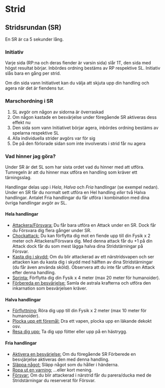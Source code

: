 # Strid

## Stridsrundan (SR)
En SR är ca 5 sekunder lång.

### Initiativ
Varje sida (RP:na och deras fiender är varsin sida) slår 1T, den sida med högst resultat börjar. Inbördes ordning 
bestäms av RP respektive SL. Initiativ slås bara en gång per strid.

Om din sida vann Initiativet kan du välja att skjuta upp din handling och agera när det är fiendens tur.
 
### Marschordning i SR
1. SL avgör om någon av sidorna är överraskad
2. Om någon kastade en besvärjelse under föregående SR aktiveras dess effekt nu
3. Den sida som vann Initiativet börjar agera, inbördes ordning bestäms av spelarna respektive SL
4. Alla individuella strider avgörs var för sig
5. De på den förlorade sidan som inte involverats i strid får nu agera

### Vad hinner jag göra?
Under SR är det SL som har sista ordet vad du hinner med att utföra. Tumregeln är att du hinner max utföra en handling
som kräver ett tärningsslag. 

Handlingar delas upp i _Hela_, _Halva_ och _Fria_ handlingar (se exempel nedan). Under en SR får du normalt sett utföra
en Hel handling _eller_ två Halva handlingar. Antalet Fria handlingar du får utföra i kombination med dina övriga
handlingar avgör av SL. 

#### Hela handlingar
* <u>Attackera/Försvara:</u> Du får bara utföra en Attack under en SR. Dock får du Försvara dig flera gånger under SR.
* <u>Chockattack:</u> Du kan förflytta dig mot en fiende upp till din Fysik x 2 meter och Attackera/Försvara dig. Med denna attack får du +1 på din Attack dock får du som mest lägga halva dina Stridstärningar på Försvar.
* <u>Kasta dig i skydd:</u> Om du blir attackerad av ett närstridsvapen och ser attacken kan du kasta dig i skydd med hälften av dina Stridstärningar (du får även använda sköld). Observera att du inte får utföra en Attack efter denna handling.
* <u>Sprinta:</u> Förflytta dig din Fysik x 4 meter (max 20 meter för humanoider).
* <u>Förbereda en besvärjelse:</u> Samla de astrala krafterna och utföra den inkarnation som besvärjelsen kräver.

#### Halva handlingar
* <u>Förflyttning:</u> Röra dig upp till din Fysik x 2 meter (max 10 meter för humanoider).
* <u>Plocka upp ett föremål:</u> Dra ett vapen, plocka upp en läkande dekokt osv.
* <u>Resa dig upp:</u> Ta dig upp fötter eller upp på en hästrygg.

#### Fria handlingar
* <u>Aktivera en besvärjelse:</u> Om du föregående SR Förberede en besvjärjelse aktiveras den med denna handling.
* <u>Släppa något:</u> Släpp något som du håller i händerna.
* <u>Ropa ut en varning:</u> ...eller kort mening.
* <u>Försvar:</u> Om du blir attackerad i närstrid får du parera/ducka med de Stridstärningar du reserverat för Försvar.   
